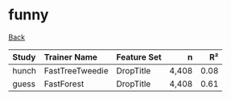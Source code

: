 # funny

[Back](../index.md)

|Study|Trainer Name|Feature Set|n|R²|
|:---|:---|:---|---:|---:|
|hunch|FastTreeTweedie|DropTitle|4,408|0.08|
|guess|FastForest|DropTitle|4,408|0.61|

